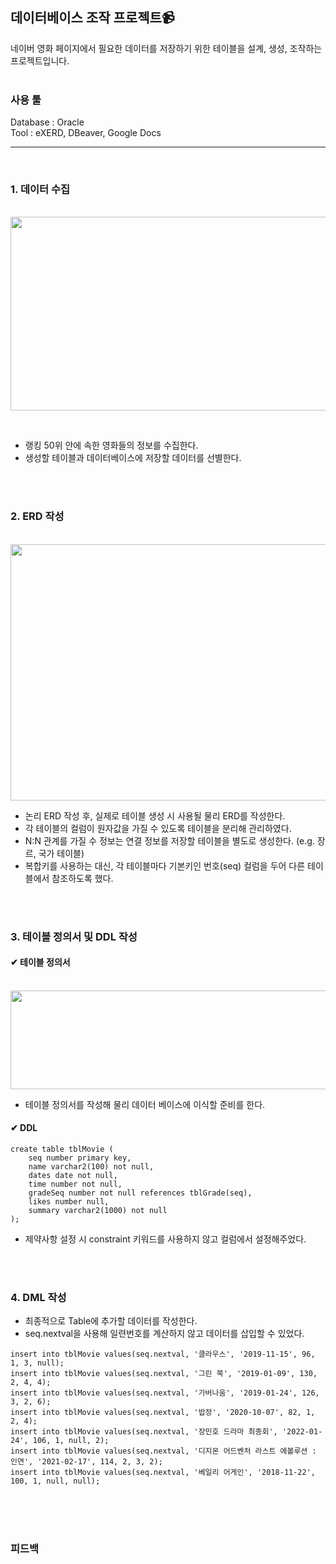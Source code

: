 ## 데이터베이스 조작 프로젝트:video_camera:
네이버 영화 페이지에서 필요한 데이터를 저장하기 위한 테이블을 설계, 생성, 조작하는 프로젝트입니다. <br> <br>

### 사용 툴
Database : Oracle <br>
Tool : eXERD, DBeaver, Google Docs

--------------------------

<br>

### 1. 데이터 수집

<br><img src="https://user-images.githubusercontent.com/111429706/185992352-20450b28-fcac-435b-93cd-7b9a8878d824.png" width="600" height="310"/>

<br>
 
+ 랭킹 50위 안에 속한 영화들의 정보를 수집한다.
+ 생성할 테이블과 데이터베이스에 저장할 데이터를 선별한다.

<br> <br>
 
### 2. ERD 작성

<br><img src="https://user-images.githubusercontent.com/111429706/186000209-e1b2b04d-3f77-45b5-9304-0d3b74418d16.png" width="750" height="410"/>

+ 논리 ERD 작성 후, 실제로 테이블 생성 시 사용될 물리 ERD를 작성한다.
+ 각 테이블의 컬럼이 원자값을 가질 수 있도록 테이블을 분리해 관리하였다.
+ N:N 관계를 가질 수 정보는 연결 정보를 저장할 테이블을 별도로 생성한다. (e.g. 장르, 국가 테이블)
+ 복합키를 사용하는 대신, 각 테이블마다 기본키인 번호(seq) 컬럼을 두어 다른 테이블에서 참조하도록 했다.



<br> <br>
 
### 3. 테이블 정의서 및 DDL 작성

#### ✔ 테이블 정의서

<br><img src="https://user-images.githubusercontent.com/111429706/185998976-6c38654c-66fa-49c0-9f04-469bea0a33b3.png" width="560" height="158"/>

+ 테이블 정의서를 작성해 물리 데이터 베이스에 이식할 준비를 한다. <br>

#### ✔ DDL

```
create table tblMovie (
    seq number primary key,
    name varchar2(100) not null,
    dates date not null,
    time number not null,
    gradeSeq number not null references tblGrade(seq),
    likes number null,
    summary varchar2(1000) not null
);
```

+ 제약사항 설정 시 constraint 키워드를 사용하지 않고 컬럼에서 설정해주었다.

<br> <br>
 
### 4. DML 작성

+ 최종적으로 Table에 추가할 데이터를 작성한다.
+ seq.nextval을 사용해 일련번호를 계산하지 않고 데이터를 삽입할 수 있었다.

```
insert into tblMovie values(seq.nextval, '클라우스', '2019-11-15', 96, 1, 3, null);
insert into tblMovie values(seq.nextval, '그린 북', '2019-01-09', 130, 2, 4, 4);
insert into tblMovie values(seq.nextval, '가버나움', '2019-01-24', 126, 3, 2, 6);
insert into tblMovie values(seq.nextval, '밥정', '2020-10-07', 82, 1, 2, 4);
insert into tblMovie values(seq.nextval, '장민호 드라마 최종회', '2022-01-24', 106, 1, null, 2);
insert into tblMovie values(seq.nextval, '디지몬 어드벤처 라스트 에볼루션 : 인연', '2021-02-17', 114, 2, 3, 2);
insert into tblMovie values(seq.nextval, '베일리 어게인', '2018-11-22', 100, 1, null, null);
```

<br> <br> <br>

### 피드백


